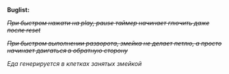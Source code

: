 **Buglist:**

~~*При быстром нажати на play, pause таймер начинает глючить даже после reset*~~

~~*При быстром выполнении разворота, змейка не делает петлю, а просто начинает двигаться в обратную сторону*~~

*Eда генерируется в клетках занятых змейкой*
